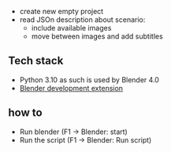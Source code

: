 - create new empty project
- read JSOn description about scenario:
  - include available images
  - move between images and add subtitles

## Tech stack
- Python 3.10 as such is used by Blender 4.0
- [Blender development extension](https://marketplace.visualstudio.com/items?itemName=JacquesLucke.blender-development)

## how to
- Run blender (F1 -> Blender: start)
- Run the script (F1 -> Blender: Run script)
